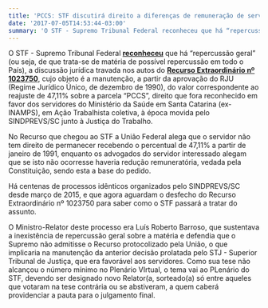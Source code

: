 ```yaml
---
title: 'PCCS: STF discutirá direito a diferenças de remuneração de servidor público após a mudança de celetista para estatutário'
date: '2017-07-05T14:53:44-03:00'
summary: 'O STF - Supremo Tribunal Federal reconheceu que há “repercussão geral” (ou seja, de que trata-se de matéria de possível repercussão em todo o País), a discussão jurídica travada nos autos do Recurso Extraordinário nº 1023750, cujo objeto é a manutenção, a partir da aprovação do RJU (Regime Jurídico Único, de dezembro de 1990), do valor correspondente ao reajuste de 47,11% sobre a parcela “PCCS”, direito que fora reconhecido em favor dos servidores do Ministério da Saúde em Santa Catarina (ex-INAMPS), em Ação Trabalhista coletiva, à época movida pelo SINDPREVS/SC junto à Justiça do Trabalho.'
---
```


O STF - Supremo Tribunal Federal **[reconheceu](http://www.stf.jus.br/portal/cms/verNoticiaDetalhe.asp?idConteudo=348734)** que há “repercussão geral” (ou seja, de que trata-se de matéria de possível repercussão em todo o País), a discussão jurídica travada nos autos do **[Recurso Extraordinário nº 1023750](http://www.stf.jus.br/portal/processo/verProcessoAndamento.asp?numero=1023750&classe=RE&origem=AP&recurso=0&tipoJulgamento=M)**, cujo objeto é a manutenção, a partir da aprovação do RJU (Regime Jurídico Único, de dezembro de 1990), do valor correspondente ao reajuste de 47,11% sobre a parcela “PCCS”, direito que fora reconhecido em favor dos servidores do Ministério da Saúde em Santa Catarina (ex-INAMPS), em Ação Trabalhista coletiva, à época movida pelo SINDPREVS/SC junto à Justiça do Trabalho.

No Recurso que chegou ao STF a União Federal alega que o servidor não tem direito de permanecer recebendo o percentual de 47,11% a partir de janeiro de 1991, enquanto os advogados do servidor interessado alegam que se isto não ocorresse haveria redução remuneratória, vedada pela Constituição, sendo esta a base do pedido.

Há centenas de processos idênticos organizados pelo SINDPREVS/SC desde março de 2015, e que agora aguardam o desfecho do Recurso Extraordinário nº 1023750 para saber como o STF passará a tratar do assunto.

O Ministro-Relator deste processo era Luís Roberto Barroso, que sustentava a inexistência de repercussão geral sobre a matéria e defendia que o Supremo não admitisse o Recurso protocolizado pela União, o que implicaria na manutenção da anterior decisão prolatada pelo STJ - Superior Tribunal de Justiça, que era favorável aos servidores. Como sua tese não alcançou o número mínimo no Plenário VIrtual, o tema vai ao PLenário do STF, devendo ser designado novo Relator(a, sorteado(a) só entre aqueles que votaram na tese contrária ou se abstiveram, a quem caberá providenciar a pauta para o julgamento final.
